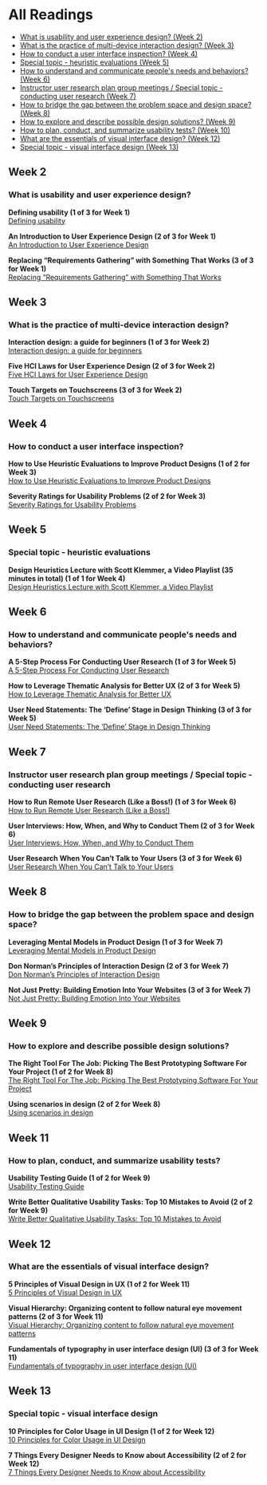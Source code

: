 # All Readings

* [What is usability and user experience design? (Week 2)](#week-2)
* [What is the practice of multi-device interaction design? (Week 3)](#week-3)
* [How to conduct a user interface inspection? (Week 4)](#week-4)
* [Special topic - heuristic evaluations (Week 5)](#week-5)
* [How to understand and communicate people's needs and behaviors? (Week 6)](#week-6)
* [Instructor user research plan group meetings / Special topic - conducting user research (Week 7)](#week-7)
* [How to bridge the gap between the problem space and design space? (Week 8)](#week-8)
* [How to explore and describe possible design solutions? (Week 9)](#week-9)
* [How to plan, conduct, and summarize usability tests? (Week 10)](#week-10)
* [What are the essentials of visual interface design? (Week 12)](#week-12)
* [Special topic - visual interface design (Week 13)](#week-13)

## Week 2
### What is usability and user experience design?
**Defining usability (1 of 3 for Week 1)**    
<a class="embedly-card" data-card-controls="0" data-card-align="left" href="https://blog.prototypr.io/defining-usability-e7bf42e8abd0">Defining usability</a>

**An Introduction to User Experience Design (2 of 3 for Week 1)**  
<a class="embedly-card" data-card-controls="0" data-card-align="left" href="https://marvelapp.com/blog/introduction-user-experience-design/">An Introduction to User Experience Design</a>

**Replacing “Requirements Gathering” with Something That Works (3 of 3 for Week 1)**  
<a class="embedly-card" data-card-controls="0" data-card-align="left" href="https://articles.uie.com/requirements_gathering/">Replacing “Requirements Gathering” with Something That Works</a>

## Week 3
### What is the practice of multi-device interaction design?
**Interaction design: a guide for beginners (1 of 3 for Week 2)**  
<a class="embedly-card" data-card-controls="0" data-card-align="left" href="https://uxplanet.org/interaction-design-a-guide-for-beginners-32ff2364b53f">Interaction design: a guide for beginners</a>

**Five HCI Laws for User Experience Design (2 of 3 for Week 2)**  
<a class="embedly-card" data-card-controls="0" data-card-align="left" href="https://measuringu.com/hci-laws/">Five HCI Laws for User Experience Design</a>

**Touch Targets on Touchscreens (3 of 3 for Week 2)**  
<a class="embedly-card" data-card-controls="0" data-card-align="left" href="https://www.nngroup.com/articles/touch-target-size/">Touch Targets on Touchscreens</a>

## Week 4
### How to conduct a user interface inspection?
**How to Use Heuristic Evaluations to Improve Product Designs (1 of 2 for Week 3)**  
<a class="embedly-card" data-card-controls="0" data-card-align="left" href="https://xd.adobe.com/ideas/process/user-testing/how-to-heuristic-evaluation-analysis-ux-design/">How to Use Heuristic Evaluations to Improve Product Designs</a>

**Severity Ratings for Usability Problems (2 of 2 for Week 3)**  
<a class="embedly-card" data-card-controls="0" data-card-align="left" href="https://www.nngroup.com/articles/how-to-rate-the-severity-of-usability-problems/">Severity Ratings for Usability Problems</a>

## Week 5
### Special topic - heuristic evaluations
**Design Heuristics Lecture with Scott Klemmer, a Video Playlist (35 minutes in total) (1 of 1 for Week 4)**  
<a class="embedly-card" data-card-controls="0" data-card-align="left" href="https://www.youtube.com/watch?list=PLVtu1bDQijari7LfHOoSTdcpbWIkwZWIA&v=gSm6bOw-KcQ">Design Heuristics Lecture with Scott Klemmer, a Video Playlist</a>

## Week 6
### How to understand and communicate people's needs and behaviors?
**A 5-Step Process For Conducting User Research (1 of 3 for Week 5)**  
<a class="embedly-card" data-card-controls="0" data-card-align="left" href="https://www.smashingmagazine.com/2013/09/5-step-process-conducting-user-research/">A 5-Step Process For Conducting User Research</a>

**How to Leverage Thematic Analysis for Better UX (2 of 3 for Week 5)**  
<a class="embedly-card" data-card-controls="0" data-card-align="left" href="https://www.toptal.com/designers/ux-research/thematic-analysis-for-ux">How to Leverage Thematic Analysis for Better UX</a>

**User Need Statements: The ‘Define’ Stage in Design Thinking (3 of 3 for Week 5)**  
<a class="embedly-card" data-card-controls="0" data-card-align="left" href="https://www.nngroup.com/articles/user-need-statements/">User Need Statements: The ‘Define’ Stage in Design Thinking</a>

## Week 7
### Instructor user research plan group meetings / Special topic - conducting user research
**How to Run Remote User Research (Like a Boss!) (1 of 3 for Week 6)**  
<a class="embedly-card" data-card-controls="0" data-card-align="left" href="https://medium.com/mixed-methods/how-to-run-remote-user-research-like-a-boss-b3729954f03">How to Run Remote User Research (Like a Boss!)</a>

**User Interviews: How, When, and Why to Conduct Them (2 of 3 for Week 6)**  
<a class="embedly-card" data-card-controls="0" data-card-align="left" href="https://www.nngroup.com/articles/user-interviews/">User Interviews: How, When, and Why to Conduct Them</a>

**User Research When You Can’t Talk to Your Users (3 of 3 for Week 6)**  
<a class="embedly-card" data-card-controls="0" data-card-align="left" href="https://alistapart.com/article/user-research-when-you-cant-talk-to-your-users/">User Research When You Can’t Talk to Your Users</a>

## Week 8
### How to bridge the gap between the problem space and design space?
**Leveraging Mental Models in Product Design (1 of 3 for Week 7)**  
<a class="embedly-card" data-card-controls="0" data-card-align="left" href="https://medium.com/swlh/leveraging-mental-models-in-ux-design-21ba8fbce22d">Leveraging Mental Models in Product Design</a>

**Don Norman’s Principles of Interaction Design (2 of 3 for Week 7)**  
<a class="embedly-card" data-card-controls="0" data-card-align="left" href="https://medium.com/@sachinrekhi/don-normans-principles-of-interaction-design-51025a2c0f33">Don Norman’s Principles of Interaction Design</a>

**Not Just Pretty: Building Emotion Into Your Websites (3 of 3 for Week 7)**  
<a class="embedly-card" data-card-controls="0" data-card-align="left" href="https://www.smashingmagazine.com/2012/04/building-emotion-into-your-websites/">Not Just Pretty: Building Emotion Into Your Websites</a>

## Week 9
### How to explore and describe possible design solutions?
**The Right Tool For The Job: Picking The Best Prototyping Software For Your Project (1 of 2 for Week 8)**  
<a class="embedly-card" data-card-controls="0" data-card-align="left" href="https://uxdesign.cc/the-right-tool-for-the-job-picking-the-best-prototyping-software-for-your-project-6ddd5145d860">The Right Tool For The Job: Picking The Best Prototyping Software For Your Project</a>

**Using scenarios in design (2 of 2 for Week 8)**  
<a class="embedly-card" data-card-controls="0" data-card-align="left" href="https://fordes.de/posts/usingscenariosindesign.html">Using scenarios in design</a>

## Week 11
### How to plan, conduct, and summarize usability tests?
**Usability Testing Guide (1 of 2 for Week 9)**  
<a class="embedly-card" data-card-controls="0" data-card-align="left" href="https://boxesandarrows.com/usability-testing-guide/">Usability Testing Guide</a>

**Write Better Qualitative Usability Tasks: Top 10 Mistakes to Avoid (2 of 2 for Week 9)**  
<a class="embedly-card" data-card-controls="0" data-card-align="left" href="https://www.nngroup.com/articles/better-usability-tasks/">Write Better Qualitative Usability Tasks: Top 10 Mistakes to Avoid</a>

## Week 12
### What are the essentials of visual interface design?
**5 Principles of Visual Design in UX (1 of 2 for Week 11)**  
<a class="embedly-card" data-card-controls="0" data-card-align="left" href="https://www.nngroup.com/articles/principles-visual-design/">5 Principles of Visual Design in UX</a>

**Visual Hierarchy: Organizing content to follow natural eye movement patterns (2 of 3 for Week 11)**  
<a class="embedly-card" data-card-controls="0" data-card-align="left" href="https://www.interaction-design.org/literature/article/visual-hierarchy-organizing-content-to-follow-natural-eye-movement-patterns">Visual Hierarchy: Organizing content to follow natural eye movement patterns</a>

**Fundamentals of typography in user interface design (UI) (3 of 3 for Week 11)**  
<a class="embedly-card" data-card-controls="0" data-card-align="left" href="https://uxdesign.cc/fundamentals-of-typography-in-user-interface-design-ui-67cdd13bfa24">Fundamentals of typography in user interface design (UI)</a>

## Week 13
### Special topic - visual interface design
**10 Principles for Color Usage in UI Design (1 of 2 for Week 12)**  
<a class="embedly-card" data-card-controls="0" data-card-align="left" href="https://uxdesign.cc/10-principles-for-color-usage-in-ui-design-65174b213004">10 Principles for Color Usage in UI Design</a>

**7 Things Every Designer Needs to Know about Accessibility (2 of 2 for Week 12)**  
<a class="embedly-card" data-card-controls="0" data-card-align="left" href="https://medium.com/salesforce-ux/7-things-every-designer-needs-to-know-about-accessibility-64f105f0881b">7 Things Every Designer Needs to Know about Accessibility</a>
